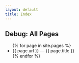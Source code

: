 ```yaml
---
layout: default
title: Index
---
```


## Debug: All Pages

<ul>
  {% for page in site.pages %}
    <li>{{ page.url }} — {{ page.title }}</li>
  {% endfor %}
</ul>


